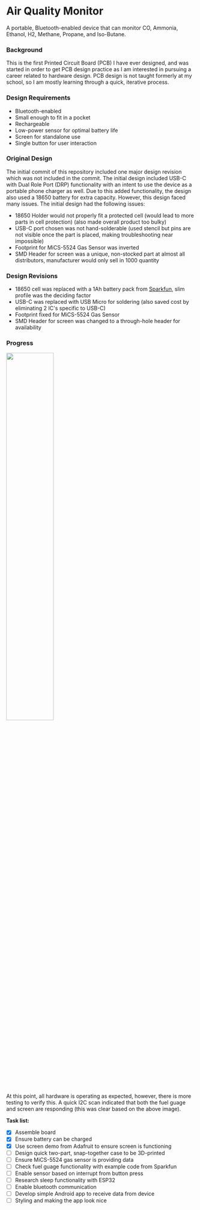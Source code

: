 # Air Quality Monitor
A portable, Bluetooth-enabled device that can monitor CO, Ammonia, Ethanol, H2, Methane, Propane, and Iso-Butane.

### Background

This is the first Printed Circuit Board (PCB) I have ever designed, and was started in order to get PCB design practice as I am interested
in pursuing a career related to hardware design. PCB design is not taught formerly at my school, so I am mostly learning through a quick, iterative process.

### Design Requirements

- Bluetooth-enabled
- Small enough to fit in a pocket
- Rechargeable
- Low-power sensor for optimal battery life
- Screen for standalone use
- Single button for user interaction


### Original Design

The initial commit of this repository included one major design revision which was not included in the commit. The initial design included
USB-C with Dual Role Port (DRP) functionality with an intent to use the device as a portable phone charger as well. Due to this added functionality,
the design also used a 18650 battery for extra capacity. However, this design faced many issues. The initial design had the following issues:

- 18650 Holder would not properly fit a protected cell (would lead to more parts in cell protection) (also made overall product too bulky)
- USB-C port chosen was not hand-solderable (used stencil but pins are not visible once the part is placed, making troubleshooting near impossible)
- Footprint for MiCS-5524 Gas Sensor was inverted
- SMD Header for screen was a unique, non-stocked part at almost all distributors, manufacturer would only sell in 1000 quantity

### Design Revisions

- 18650 cell was replaced with a 1Ah battery pack from [Sparkfun](https://www.sparkfun.com/products/13813), slim profile was the deciding factor
- USB-C was replaced with USB Micro for soldering (also saved cost by eliminating 2 IC's specific to USB-C)
- Footprint fixed for MiCS-5524 Gas Sensor
- SMD Header for screen was changed to a through-hole header for availability

### Progress

<img src="/Pictures/PCB/PCB%20-%20Screen%20and%20Charging.jpg" width="50%" height="50%">

  At this point, all hardware is operating as expected, however, there is more testing to verify this. A quick I2C scan indicated that both the
  fuel guage and screen are responding (this was clear based on the above image). 
  
  **Task list:**
  - [x] Assemble board
  - [x] Ensure battery can be charged
  - [x] Use screen demo from Adafruit to ensure screen is functioning
  - [ ] Design quick two-part, snap-together case to be 3D-printed
  - [ ] Ensure MiCS-5524 gas sensor is providing data
  - [ ] Check fuel guage functionality with example code from Sparkfun
  - [ ] Enable sensor based on interrupt from button press
  - [ ] Research sleep functionality with ESP32
  - [ ] Enable bluetooth communication
  - [ ] Develop simple Android app to receive data from device
  - [ ] Styling and making the app look nice
